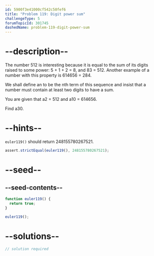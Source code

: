 ```yaml
---
id: 5900f3e41000cf542c50fef6
title: "Problem 119: Digit power sum"
challengeType: 5
forumTopicId: 301745
dashedName: problem-119-digit-power-sum
---
```


# --description--

The number 512 is interesting because it is equal to the sum of its digits raised to some power: 5 + 1 + 2 = 8, and 83 = 512. Another example of a number with this property is 614656 = 284.

We shall define an to be the nth term of this sequence and insist that a number must contain at least two digits to have a sum.

You are given that a2 = 512 and a10 = 614656.

Find a30.

# --hints--

`euler119()` should return 248155780267521.

```js
assert.strictEqual(euler119(), 248155780267521);
```

# --seed--

## --seed-contents--

```js
function euler119() {
  return true;
}

euler119();
```

# --solutions--

```js
// solution required
```
